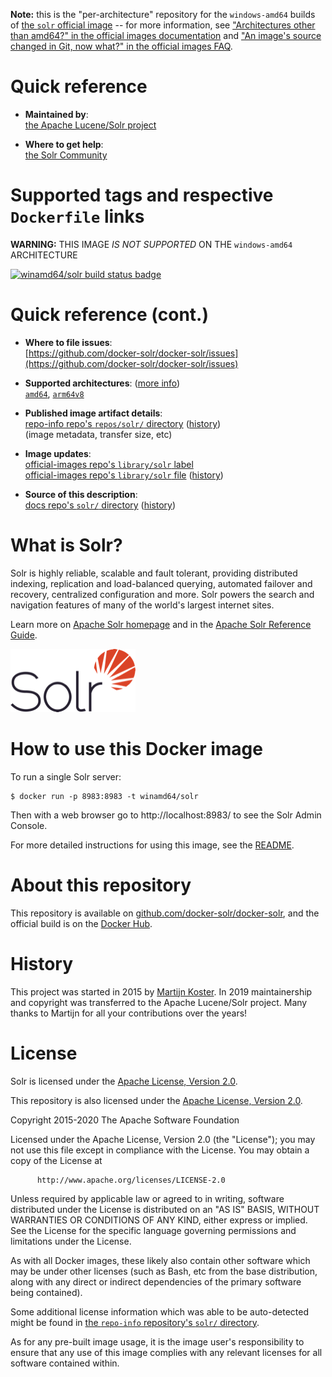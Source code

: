 <!--

********************************************************************************

WARNING:

    DO NOT EDIT "solr/README.md"

    IT IS AUTO-GENERATED

    (from the other files in "solr/" combined with a set of templates)

********************************************************************************

-->

**Note:** this is the "per-architecture" repository for the `windows-amd64` builds of [the `solr` official image](https://hub.docker.com/_/solr) -- for more information, see ["Architectures other than amd64?" in the official images documentation](https://github.com/docker-library/official-images#architectures-other-than-amd64) and ["An image's source changed in Git, now what?" in the official images FAQ](https://github.com/docker-library/faq#an-images-source-changed-in-git-now-what).

# Quick reference

-	**Maintained by**:  
	[the Apache Lucene/Solr project](https://github.com/docker-solr/docker-solr)

-	**Where to get help**:  
	[the Solr Community](https://lucene.apache.org/solr/community.html)

# Supported tags and respective `Dockerfile` links

**WARNING:** THIS IMAGE *IS NOT SUPPORTED* ON THE `windows-amd64` ARCHITECTURE

[![winamd64/solr build status badge](https://img.shields.io/jenkins/s/https/doi-janky.infosiftr.net/job/multiarch/job/windows-amd64/job/solr.svg?label=winamd64/solr%20%20build%20job)](https://doi-janky.infosiftr.net/job/multiarch/job/windows-amd64/job/solr/)

# Quick reference (cont.)

-	**Where to file issues**:  
	[https://github.com/docker-solr/docker-solr/issues](https://github.com/docker-solr/docker-solr/issues)

-	**Supported architectures**: ([more info](https://github.com/docker-library/official-images#architectures-other-than-amd64))  
	[`amd64`](https://hub.docker.com/r/amd64/solr/), [`arm64v8`](https://hub.docker.com/r/arm64v8/solr/)

-	**Published image artifact details**:  
	[repo-info repo's `repos/solr/` directory](https://github.com/docker-library/repo-info/blob/master/repos/solr) ([history](https://github.com/docker-library/repo-info/commits/master/repos/solr))  
	(image metadata, transfer size, etc)

-	**Image updates**:  
	[official-images repo's `library/solr` label](https://github.com/docker-library/official-images/issues?q=label%3Alibrary%2Fsolr)  
	[official-images repo's `library/solr` file](https://github.com/docker-library/official-images/blob/master/library/solr) ([history](https://github.com/docker-library/official-images/commits/master/library/solr))

-	**Source of this description**:  
	[docs repo's `solr/` directory](https://github.com/docker-library/docs/tree/master/solr) ([history](https://github.com/docker-library/docs/commits/master/solr))

# What is Solr?

Solr is highly reliable, scalable and fault tolerant, providing distributed indexing, replication and load-balanced querying, automated failover and recovery, centralized configuration and more. Solr powers the search and navigation features of many of the world's largest internet sites.

Learn more on [Apache Solr homepage](http://lucene.apache.org/solr/) and in the [Apache Solr Reference Guide](https://www.apache.org/dyn/closer.cgi/lucene/solr/ref-guide/).

![logo](https://raw.githubusercontent.com/docker-library/docs/ddc9eb521da7c412b70229f1a600d0c63d55d0f7/solr/logo.png)

# How to use this Docker image

To run a single Solr server:

```console
$ docker run -p 8983:8983 -t winamd64/solr
```

Then with a web browser go to http://localhost:8983/ to see the Solr Admin Console.

For more detailed instructions for using this image, see the [README](https://github.com/docker-solr/docker-solr/blob/master/README.md).

# About this repository

This repository is available on [github.com/docker-solr/docker-solr](https://github.com/docker-solr/docker-solr), and the official build is on the [Docker Hub](https://hub.docker.com/_/solr/).

# History

This project was started in 2015 by [Martijn Koster](https://github.com/makuk66). In 2019 maintainership and copyright was transferred to the Apache Lucene/Solr project. Many thanks to Martijn for all your contributions over the years!

# License

Solr is licensed under the [Apache License, Version 2.0](https://www.apache.org/licenses/LICENSE-2.0).

This repository is also licensed under the [Apache License, Version 2.0](https://www.apache.org/licenses/LICENSE-2.0).

Copyright 2015-2020 The Apache Software Foundation

Licensed under the Apache License, Version 2.0 (the "License"); you may not use this file except in compliance with the License. You may obtain a copy of the License at

	      http://www.apache.org/licenses/LICENSE-2.0

Unless required by applicable law or agreed to in writing, software distributed under the License is distributed on an "AS IS" BASIS, WITHOUT WARRANTIES OR CONDITIONS OF ANY KIND, either express or implied. See the License for the specific language governing permissions and limitations under the License.

As with all Docker images, these likely also contain other software which may be under other licenses (such as Bash, etc from the base distribution, along with any direct or indirect dependencies of the primary software being contained).

Some additional license information which was able to be auto-detected might be found in [the `repo-info` repository's `solr/` directory](https://github.com/docker-library/repo-info/tree/master/repos/solr).

As for any pre-built image usage, it is the image user's responsibility to ensure that any use of this image complies with any relevant licenses for all software contained within.
